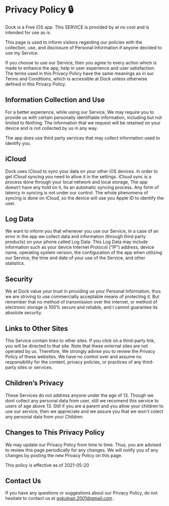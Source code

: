 # Privacy Policy 🔒

Dock is a Free iOS app. This SERVICE is provided by at no cost and is intended for use as is.

This page is used to inform visitors regarding our policies with the collection, use, and disclosure of Personal Information if anyone decided to use my Service.

If you choose to use our Service, then you agree to every action which is made to enhance the app, help in user experience and user satisfaction. The terms used in this Privacy Policy have the same meanings as in our Terms and Conditions, which is accessible at Dock unless otherwise defined in this Privacy Policy.


## Information Collection and Use

For a better experience, while using our Service, We may require you to provide us with certain personally identifiable information, including but not limited to Nothing. The information that we request will be retained on your device and is not collected by us in any way.

The app does use third party services that may collect information used to identify you.

## iCloud

Dock uses iCloud to sync your data on your other iOS devices. In order to get iCloud syncing you need to allow it in the settings. iCloud sync is a process done through your local network and local storage, The app doesn’t have any hold on it, its an automatic syncing process. Any form of latency in syncing is not under our control. The whole phenomena of syncing is done on iCloud, so the device will use you Apple ID to identify the user. 

## Log Data

We want to inform you that whenever you use our Service, in a case of an error in the app we collect data and information (through third party products) on your phone called Log Data. This Log Data may include information such as your device Internet Protocol (“IP”) address, device name, operating system version, the configuration of the app when utilizing our Service, the time and date of your use of the Service, and other statistics.

<!-- ## Cookies

Cookies are files with a small amount of data that are commonly used as anonymous unique identifiers. These are sent to your browser from the websites that you visit and are stored on your device's internal memory.

This Service does not use these “cookies” explicitly. Even the third party libraries used in this app are made by us so we can asure you that no form of data or identifier is collected from your device from our side. Since these libraries are cookie free you can use each and every possible service provided by it. The libraries used in this app are mentioned in the settings page of Dock.

## Service Providers

We may employ third-party companies and individuals due to the following reasons:

*   To facilitate our Service;
*   To provide the Service on our behalf;
*   To perform Service-related services; or
*   To assist us in analyzing how our Service is used.

I want to inform users of this Service that these third parties have no access to your Personal Information. These third party services can only use our service to enhance it, in terms of user Experience and satisfaction.
-->
## Security

We at Dock value your trust in providing us your Personal Information, thus we are striving to use commercially acceptable means of protecting it. But remember that no method of transmission over the internet, or method of electronic storage is 100% secure and reliable, and I cannot guarantee its absolute security.

## Links to Other Sites

This Service contain links to other sites. If you click on a third-party link, you will be directed to that site. Note that these external sites are not operated by us. Therefore, We strongly advise you to review the Privacy Policy of these websites. We have no control over and assume no responsibility for the content, privacy policies, or practices of any third-party sites or services.

## Children’s Privacy

These Services do not address anyone under the age of 13. Though we dont collect any personal data from user, still we recomend this service to users of age above 13. Still if you are a parent and you allow your children to use our service, then we appreciate and we assure you that we won't colect any personal data from your Children.

## Changes to This Privacy Policy

We may update our Privacy Policy from time to time. Thus, you are advised to review this page periodically for any changes. We will notify you of any changes by posting the new Privacy Policy on this page.

This policy is effective as of 2021-05-20

## Contact Us

If you have any questions or suggestions about our Privacy Policy, do not hesitate to contact us at gokulnair.2001@gmail.com .
